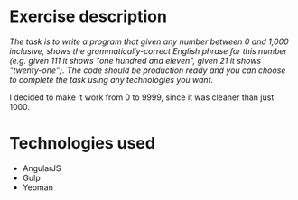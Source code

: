 # Exercise description
*The task is to write a program that given any number between 0 and 1,000 inclusive, shows the grammatically-correct English phrase for this number (e.g. given 111 it shows "one hundred and eleven", given 21 it shows "twenty-one"). The code should be production ready and you can choose to complete the task using any technologies you want.*

I decided to make it work from 0 to 9999, since it was cleaner than just 1000.



# Technologies used
- AngularJS
- Gulp
- Yeoman
